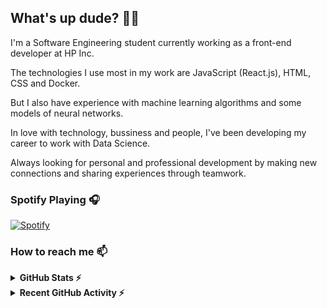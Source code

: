 ## What's up dude? 🤙🏼

I'm a Software Engineering student currently working as a front-end developer at HP Inc. 

The technologies I use most in my work are JavaScript (React.js), HTML, CSS and Docker. 

But I also have experience with machine learning algorithms and some models of neural networks.

In love with technology, bussiness and people, I've been developing my career to work with Data Science.

Always looking for personal and professional development by making new connections and sharing experiences through teamwork.

<!--
![](https://github-readme-stats.vercel.app/api?username=pportella23&show_icons=true&count_private=true&hide=stars&theme=calm)
<details><summary><b>GitHub Stats</b></summary>
  ![](https://github-readme-stats.vercel.app/api?username=pportella23&show_icons=true&count_private=true&theme=calm)  
  ![](https://github-readme-stats.vercel.app/api/top-langs/?username=pportella23&langs_count=8&count_private=true&layout=compact&theme=calm)
</details>
-->
### Spotify Playing 🎧
<!--
[<img src="https://spotify-now-playing-ten-bice.vercel.app/api/spotify-playing" alt="Spotify Now Playing" width="350" />](https://open.spotify.com/user/i4yymuketz298imfxjy9l82dz?si=TUtihI39QkCTl-WjiWc4fg)
-->
[![Spotify](https://spotify-now-playing-ten-bice.vercel.app/api/spotify-playing)](https://open.spotify.com/user/i4yymuketz298imfxjy9l82dz?si=TUtihI39QkCTl-WjiWc4fg)

### How to reach me 📫 

<details><summary><b>GitHub Stats ⚡</b></summary>  
  
  ![](https://github-readme-stats.vercel.app/api?username=pportella23&show_icons=true&count_private=true&hide=stars&theme=calm) 

</details>

<details><summary><b>Recent GitHub Activity ⚡</b></summary>
  
  <!--START_SECTION:activity-->
1. 🎉 Merged PR [#3](https://github.com/pportella23/BrailleConverter-backend/pull/3) in [pportella23/BrailleConverter-backend](https://github.com/pportella23/BrailleConverter-backend)
2. 🎉 Merged PR [#2](https://github.com/pportella23/BrailleConverter-backend/pull/2) in [pportella23/BrailleConverter-backend](https://github.com/pportella23/BrailleConverter-backend)
  <!--END_SECTION:activity-->
  
 </details>
  
  
<!--
#### GitHub Stats ⚡
![](https://github-readme-stats.vercel.app/api?username=pportella23&show_icons=true&count_private=true&hide=stars&theme=calm)  
![](https://github-readme-stats.vercel.app/api/top-langs/?username=pportella23&langs_count=8&count_private=true&layout=compact&hide=jupyter%20notebook&theme=calm)
-->
<!--
The techs that I most use in my job are React.js, HTML, CSS and Docker, but I have experiences with Machine Learning models
As an enthusiast of data driven culture, I've been developing my career to work focused on Bussiness and Data Science.
In love with technology and people, I'm always looking for adventures and challenges.
"Taking my time to perfect the Bit!" 
-->

<!--
### How to reach me 📫 
**pportella23/pportella23** is a ✨ _special_ ✨ repository because its `README.md` (this file) appears on your GitHub profile.

Here are some ideas to get you started:

- 🔭 I’m currently working on ...
- 🌱 I’m currently learning ...
- 👯 I’m looking to collaborate on ...
- 🤔 I’m looking for help with ...
- 💬 Ask me about ...
- 📫 How to reach me: ...
- 😄 Pronouns: ...
- ⚡ Fun fact: ...
-->
